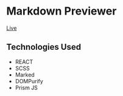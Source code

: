 # Markdown Previewer

[Live](https://codepen.io/ShivangamSoni/full/vYeNRvx)

## Technologies Used

- REACT
- SCSS
- Marked
- DOMPurify
- Prism JS
